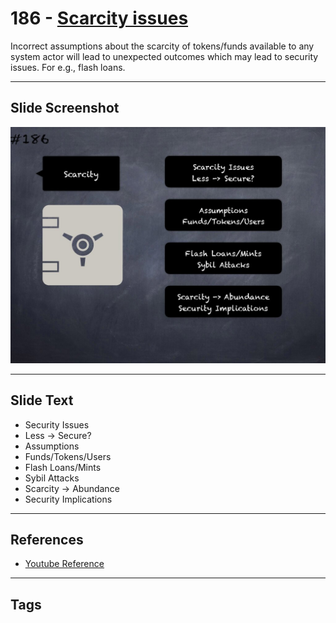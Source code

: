 # 186 - [Scarcity issues](Scarcity%20issues.md)
Incorrect assumptions about the scarcity of tokens/funds available to any system actor will lead to unexpected outcomes which may lead to security issues. For e.g., flash loans.
___
## Slide Screenshot
![0186.jpg](../../images/5.%20Pitfalls%20and%20Best%20Practices%20201/186.jpg)
___
## Slide Text
- Security Issues
- Less -> Secure?
- Assumptions
- Funds/Tokens/Users
- Flash Loans/Mints
- Sybil Attacks
- Scarcity -> Abundance
- Security Implications
___
## References
- [Youtube Reference](https://youtu.be/QSsfkmcdbPw?t=273)
___
## Tags